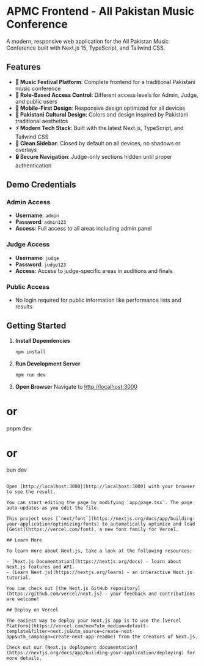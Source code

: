 # APMC Frontend - All Pakistan Music Conference

A modern, responsive web application for the All Pakistan Music Conference built with Next.js 15, TypeScript, and Tailwind CSS.

## Features

- **🎵 Music Festival Platform**: Complete frontend for a traditional Pakistani music conference
- **🔐 Role-Based Access Control**: Different access levels for Admin, Judge, and public users
- **📱 Mobile-First Design**: Responsive design optimized for all devices
- **🎨 Pakistani Cultural Design**: Colors and design inspired by Pakistani traditional aesthetics
- **⚡ Modern Tech Stack**: Built with the latest Next.js, TypeScript, and Tailwind CSS
- **📲 Clean Sidebar**: Closed by default on all devices, no shadows or overlays
- **🔒 Secure Navigation**: Judge-only sections hidden until proper authentication

## Demo Credentials

### Admin Access
- **Username**: `admin`
- **Password**: `admin123`
- **Access**: Full access to all areas including admin panel

### Judge Access
- **Username**: `judge`
- **Password**: `judge123`
- **Access**: Access to judge-specific areas in auditions and finals

### Public Access
- No login required for public information like performance lists and results

## Getting Started

1. **Install Dependencies**
   ```bash
   npm install
   ```

2. **Run Development Server**
   ```bash
   npm run dev
   ```

3. **Open Browser**
   Navigate to [http://localhost:3000](http://localhost:3000)
# or
pnpm dev
# or
bun dev
```

Open [http://localhost:3000](http://localhost:3000) with your browser to see the result.

You can start editing the page by modifying `app/page.tsx`. The page auto-updates as you edit the file.

This project uses [`next/font`](https://nextjs.org/docs/app/building-your-application/optimizing/fonts) to automatically optimize and load [Geist](https://vercel.com/font), a new font family for Vercel.

## Learn More

To learn more about Next.js, take a look at the following resources:

- [Next.js Documentation](https://nextjs.org/docs) - learn about Next.js features and API.
- [Learn Next.js](https://nextjs.org/learn) - an interactive Next.js tutorial.

You can check out [the Next.js GitHub repository](https://github.com/vercel/next.js) - your feedback and contributions are welcome!

## Deploy on Vercel

The easiest way to deploy your Next.js app is to use the [Vercel Platform](https://vercel.com/new?utm_medium=default-template&filter=next.js&utm_source=create-next-app&utm_campaign=create-next-app-readme) from the creators of Next.js.

Check out our [Next.js deployment documentation](https://nextjs.org/docs/app/building-your-application/deploying) for more details.
